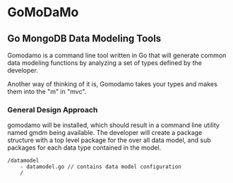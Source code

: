 # GoMoDaMo 

## Go MongoDB Data Modeling Tools

Gomodamo is a command line tool written in Go that will generate common data modeling functions by analyzing a set of types defined by the developer.  

Another way of thinking of it is, Gomodamo takes your types and makes them into the "m" in "mvc". 

### General Design Approach

gomodamo will be installed, which should result in a command line utility named gmdm being available.  The developer will create a package structure with a top level package for the over all data model, and sub packages for each data type contained in the model.  

```
/datamodel
    - datamodel.go // contains data model configuration
    /